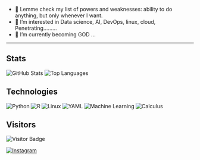 - 👋 Lemme check my list of powers and weaknesses: ability to do anything, but only whenever I want.
- 👀 I’m interested in Data science, AI, DevOps, linux, cloud, Penetrating.........
- 🌱 I’m currently becoming GOD ...
---

## Stats
![GitHub Stats](https://github-readme-stats.vercel.app/api?username=12-Twelvve&show_icons=true&theme=radical) ![Top Languages](https://github-readme-stats.vercel.app/api/top-langs/?username=12-Twelvve&layout=compact&theme=radical)


## Technologies

![Python](https://img.shields.io/badge/Python-3670A0?style=for-the-badge&logo=python&logoColor=ffdd54)
![R](https://img.shields.io/badge/R-276DC3?style=for-the-badge&logo=r&logoColor=white)
![Linux](https://img.shields.io/badge/Linux-FCC624?style=for-the-badge&logo=linux&logoColor=black)
![YAML](https://img.shields.io/badge/YAML-000000?style=for-the-badge&logo=yaml&logoColor=white)
![Machine Learning](https://img.shields.io/badge/Machine_Learning-FF6F00?style=for-the-badge&logo=tensorflow&logoColor=white)
![Calculus](https://img.shields.io/badge/Calculus-%E2%88%9A-00bfff?style=for-the-badge)
## Visitors

![Visitor Badge](https://visitor-badge.laobi.icu/badge?page_id=yourusername.yourusername)
<!---
12-Twelvve/12-Twelvve is a ✨ special ✨ repository because its `README.md` (this file) appears on your GitHub profile.
You can click the Preview link to take a look at your changes.
--->
[![Instagram](https://img.shields.io/badge/Instagram-@god_kuber-purple)](https://instagram.com/god_kuber)
